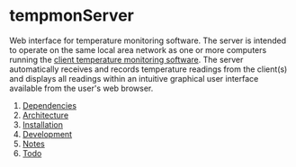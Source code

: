 tempmonServer
=============

Web interface for temperature monitoring software. The server is intended to operate on the same local area network as one or more computers running the [client temperature monitoring software](http://www.github.com/cbsrbiobank/tempmon). The server automatically receives and records temperature readings from the client(s) and displays all readings within an intuitive graphical user interface available from the user's web browser. 

1. [Dependencies](documentation/Dependencies.md)
1. [Architecture](documentation/Architecture.md)
1. [Installation](documentation/Installation.md)
1. [Development](documentation/Development.md)
1. [Notes](Notes.md)
1. [Todo](Todo.md)